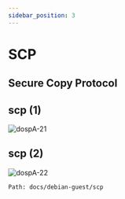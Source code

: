 ```yaml
---
sidebar_position: 3
---
```

# SCP
## Secure Copy Protocol

## scp (1)

![dospA-21](/static/img/legacy/dospA-21.jpg)

## scp (2)

![dospA-22](/static/img/legacy/dospA-22.jpg)

```
Path: docs/debian-guest/scp
```